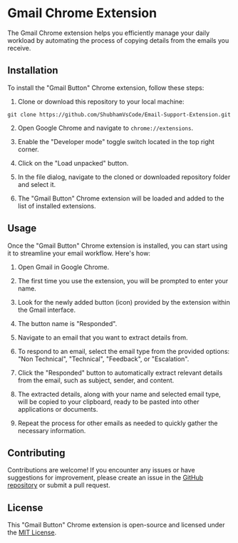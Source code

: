 # Gmail Chrome Extension

The Gmail Chrome extension helps you efficiently manage your daily workload by automating the process of copying details from the emails you receive.

## Installation

To install the "Gmail Button" Chrome extension, follow these steps:

1. Clone or download this repository to your local machine:

```
git clone https://github.com/ShubhamVsCode/Email-Support-Extension.git
```

2. Open Google Chrome and navigate to `chrome://extensions`.

3. Enable the "Developer mode" toggle switch located in the top right corner.

4. Click on the "Load unpacked" button.

5. In the file dialog, navigate to the cloned or downloaded repository folder and select it.

6. The "Gmail Button" Chrome extension will be loaded and added to the list of installed extensions.

## Usage

Once the "Gmail Button" Chrome extension is installed, you can start using it to streamline your email workflow. Here's how:

1. Open Gmail in Google Chrome.

2. The first time you use the extension, you will be prompted to enter your name.

3. Look for the newly added button (icon) provided by the extension within the Gmail interface.

4. The button name is "Responded".

5. Navigate to an email that you want to extract details from.

6. To respond to an email, select the email type from the provided options: "Non Technical", "Technical", "Feedback", or "Escalation".

7. Click the "Responded" button to automatically extract relevant details from the email, such as subject, sender, and content.

8. The extracted details, along with your name and selected email type, will be copied to your clipboard, ready to be pasted into other applications or documents.

9. Repeat the process for other emails as needed to quickly gather the necessary information.

## Contributing

Contributions are welcome! If you encounter any issues or have suggestions for improvement, please create an issue in the [GitHub repository](https://github.com/ShubhamVsCode/Email-Support-Extension/) or submit a pull request.

## License

This "Gmail Button" Chrome extension is open-source and licensed under the [MIT License](LICENSE).


